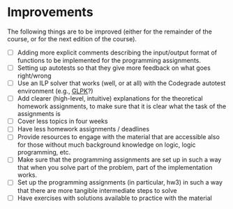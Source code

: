 # Improvements

The following things are to be improved (either for the remainder of the course, or for the next edition of the course).

- [ ] Adding more explicit comments describing the input/output format of functions to be implemented for the programming assignments.
- [ ] Setting up autotests so that they give more feedback on what goes right/wrong
- [ ] Use an ILP solver that works (well, or at all) with the Codegrade autotest environment (e.g., [GLPK](https://en.wikipedia.org/wiki/GNU_Linear_Programming_Kit)?)
- [ ] Add clearer (high-level, intuitive) explanations for the theoretical homework assignments, to make sure that it is clear what the task of the assignments is
- [ ] Cover less topics in four weeks
- [ ] Have less homework assignments / deadlines
- [ ] Provide resources to engage with the material that are accessible also for those without much background knowledge on logic, logic programming, etc.
- [ ] Make sure that the programming assignments are set up in such a way that when you solve part of the problem, part of the implementation works.
- [ ] Set up the programming assignments (in particular, hw3) in such a way that there are more tangible intermediate steps to solve
- [ ] Have exercises with solutions available to practice with the material
